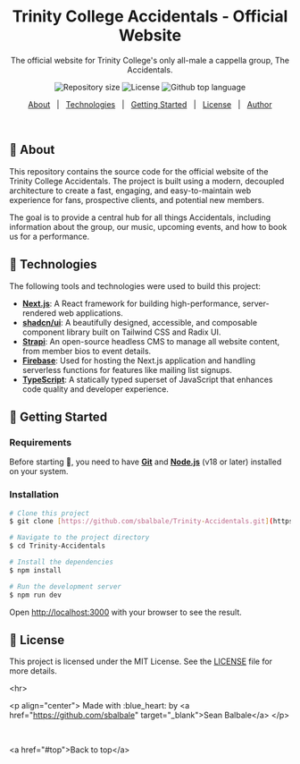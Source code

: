 <div align="center" id="top"> 
  <h1>Trinity College Accidentals - Official Website</h1>
  <p>The official website for Trinity College's only all-male a cappella group, The Accidentals.</p>
</div>

<p align="center">
  <img alt="Repository size" src="https://img.shields.io/github/repo-size/sbalbale/Trinity-Accidentals?color=0d47a1&style=for-the-badge">
  <img alt="License" src="https://img.shields.io/github/license/sbalbale/Trinity-Accidentals?color=0d47a1&style=for-the-badge">
  <img alt="Github top language" src="https://img.shields.io/github/languages/top/sbalbale/Trinity-Accidentals?color=0d47a1&style=for-the-badge">
</p>

<p align="center">
  <a href="#dart-about">About</a> &#xa0; | &#xa0; 
  <a href="#rocket-technologies">Technologies</a> &#xa0; | &#xa0; 
  <a href="#checkered_flag-getting-started">Getting Started</a> &#xa0; | &#xa0;
  <a href="#memo-license">License</a> &#xa0; | &#xa0; 
  <a href="https://github.com/sbalbale" target="_blank">Author</a>
</p>

<br>

## :dart: About ##

This repository contains the source code for the official website of the Trinity College Accidentals. The project is built using a modern, decoupled architecture to create a fast, engaging, and easy-to-maintain web experience for fans, prospective clients, and potential new members.

The goal is to provide a central hub for all things Accidentals, including information about the group, our music, upcoming events, and how to book us for a performance.

## :rocket: Technologies ##

The following tools and technologies were used to build this project:

-   **[Next.js](https://nextjs.org/)**: A React framework for building high-performance, server-rendered web applications.
-   **[shadcn/ui](https://ui.shadcn.com/)**: A beautifully designed, accessible, and composable component library built on Tailwind CSS and Radix UI.
-   **[Strapi](https://strapi.io/)**: An open-source headless CMS to manage all website content, from member bios to event details.
-   **[Firebase](https://firebase.google.com/)**: Used for hosting the Next.js application and handling serverless functions for features like mailing list signups.
-   **[TypeScript](https://www.typescriptlang.org/)**: A statically typed superset of JavaScript that enhances code quality and developer experience.

## :checkered_flag: Getting Started ##

### Requirements

Before starting :checkered_flag:, you need to have **[Git](https://git-scm.com)** and **[Node.js](https://nodejs.org/en/)** (v18 or later) installed on your system.

### Installation

```bash
# Clone this project
$ git clone [https://github.com/sbalbale/Trinity-Accidentals.git](https://github.com/sbalbale/Trinity-Accidentals.git)

# Navigate to the project directory
$ cd Trinity-Accidentals

# Install the dependencies
$ npm install

# Run the development server
$ npm run dev
````

Open [http://localhost:3000](https://www.google.com/search?q=http://localhost:3000) with your browser to see the result.

## :memo: License

This project is licensed under the MIT License. See the [LICENSE](https://www.google.com/search?q=LICENSE) file for more details.

\<hr\>

\<p align="center"\>
Made with :blue\_heart: by \<a href="https://github.com/sbalbale" target="\_blank"\>Sean Balbale\</a\>
\</p\>

 

\<a href="\#top"\>Back to top\</a\>
